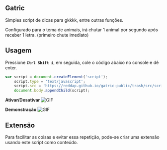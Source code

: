 ## Gatric

Simples script de dicas para gkkkk, entre outras funções.

Configurado para o tema de animais, irá chutar 1 animal por segundo após receber 1 letra.
(primeiro chute imediato)


## Usagem

Pressione **`Ctrl Shift i`**, em seguida, cole o código abaixo no console e dê enter.

```js
var script = document.createElement('script');
    script.type = 'text/javascript';
    script.src = 'https://reddap.github.io/gatric-public/trash/src/script.js';
    document.body.appendChild(script);
```

**Ativar/Desativar**
![GIF](https://camo.githubusercontent.com/47de9acdb205fa0c97c6f4e6b1b2a34b6db882bb3eb95f1a2b6502f49e690fd3/68747470733a2f2f6d656469612e646973636f72646170702e6e65742f6174746163686d656e74732f3835343931383238303336333131343439362f3931313336333131373138313639383131382f657a6769662d322d6231643434656161323163392e676966)

**Demonstração**
![GIF](https://media.discordapp.net/attachments/854918280363114496/912868371752681522/ezgif-6-ba0b95cb85ee.gif)


## Extensão

Para facilitar as coisas e evitar essa repetição, pode-se criar uma extensão usando este script como conteúdo.
